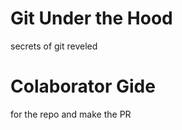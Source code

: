 Git Under the Hood 
===================

secrets of git reveled


Colaborator Gide
==================

for the repo and make the PR
